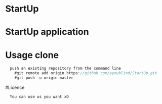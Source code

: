 # StartUp

# StartUp application


# Usage clone

```groovy
  push an existing repository from the command line
    #git remote add origin https://github.com/ayoublind/StartUp.git
    #git push -u origin master
```

#Licence
```
  You can use us you want xD
  
```
